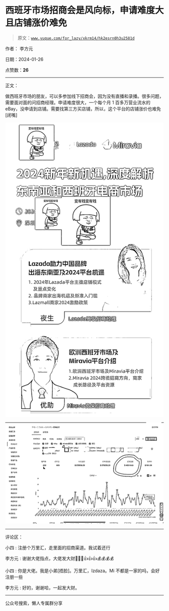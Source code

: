 # 西班牙市场招商会是风向标，申请难度大且店铺涨价难免

> 原文：[`www.yuque.com/for_lazy/xkrm14/hk2esrn0h3u2581d`](https://www.yuque.com/for_lazy/xkrm14/hk2esrn0h3u2581d)

作者： 李方元

日期：2024-01-26

点赞数：**26**

* * *

正文：

做西班牙市场的朋友，可以多参加线下招商会，因为没有直播和录播。很多问题，需要面对面的问招商经理。申请难度很大，一个每个月 1 百多万营业流水的 eBay，没申请到店铺。需要找第三方买店铺，所以，这个平台的店铺涨价也难免[闭嘴]

![](img/a76fa2fe4a0cd5ef8059e4757fe059f3.png)

![](img/3e40d1f2658b0e392c6a8df1960cd80e.png)

* * *

评论区：

小四 : 注册个万里汇，走里面的招商渠道。我试着还行

李方元 : 谢谢大佬指点，大佬发大财🙏🙏🙏👍👍👍💰💰💰💰

小四 : 你是大佬。我是小弟[捂脸]。万里汇，lzdaza。Mi 不都是一家的吗，会好注册一些

李方元 : 好的，谢谢哈，一起发大财。

* * *

公众号搜索，懒人专属群分享
